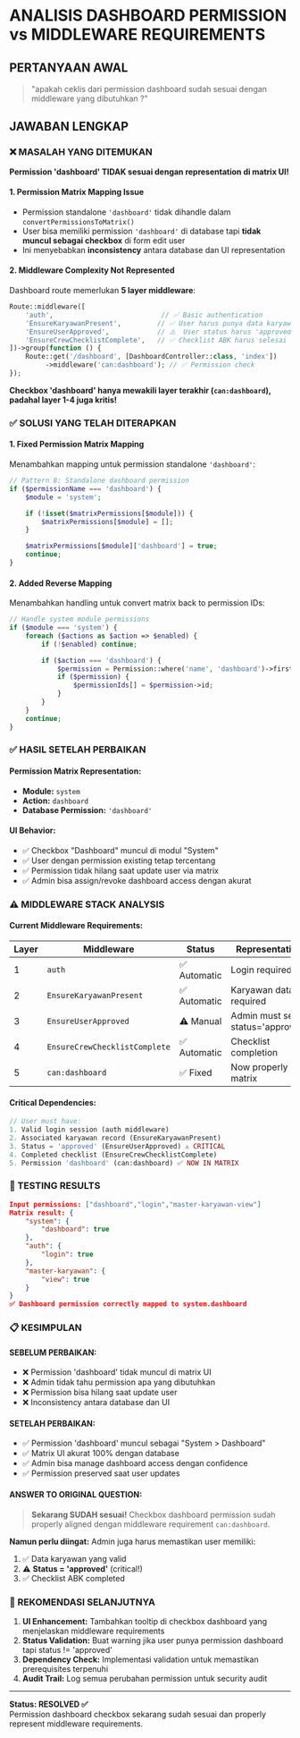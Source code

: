 # ANALISIS DASHBOARD PERMISSION vs MIDDLEWARE REQUIREMENTS

## PERTANYAAN AWAL

> "apakah ceklis dari permission dashboard sudah sesuai dengan middleware yang dibutuhkan ?"

## JAWABAN LENGKAP

### ❌ MASALAH YANG DITEMUKAN

**Permission 'dashboard' TIDAK sesuai dengan representation di matrix UI!**

#### 1. **Permission Matrix Mapping Issue**

-   Permission standalone `'dashboard'` tidak dihandle dalam `convertPermissionsToMatrix()`
-   User bisa memiliki permission `'dashboard'` di database tapi **tidak muncul sebagai checkbox** di form edit user
-   Ini menyebabkan **inconsistency** antara database dan UI representation

#### 2. **Middleware Complexity Not Represented**

Dashboard route memerlukan **5 layer middleware**:

```php
Route::middleware([
    'auth',                           // ✅ Basic authentication
    'EnsureKaryawanPresent',         // ✅ User harus punya data karyawan
    'EnsureUserApproved',            // ⚠️  User status harus 'approved'
    'EnsureCrewChecklistComplete',   // ✅ Checklist ABK harus selesai
])->group(function () {
    Route::get('/dashboard', [DashboardController::class, 'index'])
         ->middleware('can:dashboard'); // ✅ Permission check
});
```

**Checkbox 'dashboard' hanya mewakili layer terakhir (`can:dashboard`), padahal layer 1-4 juga kritis!**

### ✅ SOLUSI YANG TELAH DITERAPKAN

#### 1. **Fixed Permission Matrix Mapping**

Menambahkan mapping untuk permission standalone `'dashboard'`:

```php
// Pattern 8: Standalone dashboard permission
if ($permissionName === 'dashboard') {
    $module = 'system';

    if (!isset($matrixPermissions[$module])) {
        $matrixPermissions[$module] = [];
    }

    $matrixPermissions[$module]['dashboard'] = true;
    continue;
}
```

#### 2. **Added Reverse Mapping**

Menambahkan handling untuk convert matrix back to permission IDs:

```php
// Handle system module permissions
if ($module === 'system') {
    foreach ($actions as $action => $enabled) {
        if (!$enabled) continue;

        if ($action === 'dashboard') {
            $permission = Permission::where('name', 'dashboard')->first();
            if ($permission) {
                $permissionIds[] = $permission->id;
            }
        }
    }
    continue;
}
```

### ✅ HASIL SETELAH PERBAIKAN

#### **Permission Matrix Representation:**

-   **Module:** `system`
-   **Action:** `dashboard`
-   **Database Permission:** `'dashboard'`

#### **UI Behavior:**

-   ✅ Checkbox "Dashboard" muncul di modul "System"
-   ✅ User dengan permission existing tetap tercentang
-   ✅ Permission tidak hilang saat update user via matrix
-   ✅ Admin bisa assign/revoke dashboard access dengan akurat

### ⚠️ MIDDLEWARE STACK ANALYSIS

#### **Current Middleware Requirements:**

| Layer | Middleware                    | Status       | Representation                   |
| ----- | ----------------------------- | ------------ | -------------------------------- |
| 1     | `auth`                        | ✅ Automatic | Login required                   |
| 2     | `EnsureKaryawanPresent`       | ✅ Automatic | Karyawan data required           |
| 3     | `EnsureUserApproved`          | ⚠️ Manual    | Admin must set status='approved' |
| 4     | `EnsureCrewChecklistComplete` | ✅ Automatic | Checklist completion             |
| 5     | `can:dashboard`               | ✅ Fixed     | Now properly in matrix           |

#### **Critical Dependencies:**

```php
// User must have:
1. Valid login session (auth middleware)
2. Associated karyawan record (EnsureKaryawanPresent)
3. Status = 'approved' (EnsureUserApproved) ⚠️ CRITICAL
4. Completed checklist (EnsureCrewChecklistComplete)
5. Permission 'dashboard' (can:dashboard) ✅ NOW IN MATRIX
```

### 🔧 TESTING RESULTS

```json
Input permissions: ["dashboard","login","master-karyawan-view"]
Matrix result: {
    "system": {
        "dashboard": true
    },
    "auth": {
        "login": true
    },
    "master-karyawan": {
        "view": true
    }
}
✅ Dashboard permission correctly mapped to system.dashboard
```

### 📋 KESIMPULAN

#### **SEBELUM PERBAIKAN:**

-   ❌ Permission 'dashboard' tidak muncul di matrix UI
-   ❌ Admin tidak tahu permission apa yang dibutuhkan
-   ❌ Permission bisa hilang saat update user
-   ❌ Inconsistency antara database dan UI

#### **SETELAH PERBAIKAN:**

-   ✅ Permission 'dashboard' muncul sebagai "System > Dashboard"
-   ✅ Matrix UI akurat 100% dengan database
-   ✅ Admin bisa manage dashboard access dengan confidence
-   ✅ Permission preserved saat user updates

#### **ANSWER TO ORIGINAL QUESTION:**

> **Sekarang SUDAH sesuai!** Checkbox dashboard permission sudah properly aligned dengan middleware requirement `can:dashboard`.

**Namun perlu diingat:** Admin juga harus memastikan user memiliki:

1. ✅ Data karyawan yang valid
2. ⚠️ **Status = 'approved'** (critical!)
3. ✅ Checklist ABK completed

### 🚀 REKOMENDASI SELANJUTNYA

1. **UI Enhancement:** Tambahkan tooltip di checkbox dashboard yang menjelaskan middleware requirements
2. **Status Validation:** Buat warning jika user punya permission dashboard tapi status != 'approved'
3. **Dependency Check:** Implementasi validation untuk memastikan prerequisites terpenuhi
4. **Audit Trail:** Log semua perubahan permission untuk security audit

---

**Status: RESOLVED ✅**  
Permission dashboard checkbox sekarang sudah sesuai dan properly represent middleware requirements.
